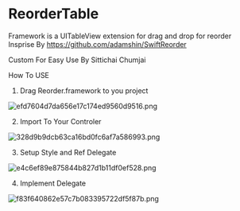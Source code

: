 # ReorderTable
Framework is a UITableView extension for drag and drop for reorder
Insprise By 
https://github.com/adamshin/SwiftReorder

Custom For Easy Use By Sittichai Chumjai


How To USE

1. Drag Reorder.framework to you project 

<img src="https://www.img.in.th/images/efd7604d7da656e17c174ed9560d9516.png" alt="efd7604d7da656e17c174ed9560d9516.png" border="0" />

2. Import To Your Controler
<img src="https://www.img.in.th/images/328d9b9dcb63ca16bd0fc6af7a586993.png" alt="328d9b9dcb63ca16bd0fc6af7a586993.png" border="0" />

3. Setup Style and Ref Delegate

<img src="https://www.img.in.th/images/e4c6ef89e875844b827d1b11df0ef528.png" alt="e4c6ef89e875844b827d1b11df0ef528.png" border="0" />

4. Implement Delegate
<img src="https://www.img.in.th/images/f83f640862e57c7b083395722df5f87b.png" alt="f83f640862e57c7b083395722df5f87b.png" border="0" />



